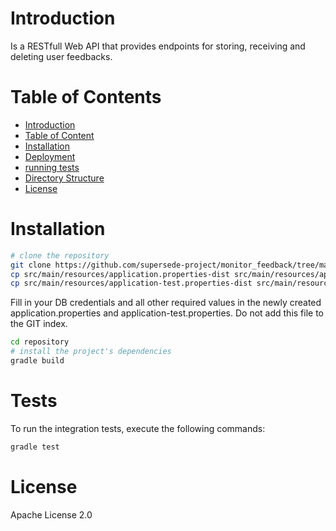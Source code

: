 # Introduction

Is a RESTfull Web API that provides endpoints for storing, receiving and deleting user feedbacks.

# Table of Contents

- [Introduction](#introduction)
- [Table of Content](#table-of-content)
- [Installation](#installation)
- [Deployment](#deployment)
- [running tests](#tests)
- [Directory Structure](#directory-structure)
- [License](#license)

# Installation

```bash
# clone the repository
git clone https://github.com/supersede-project/monitor_feedback/tree/master/repository
cp src/main/resources/application.properties-dist src/main/resources/application.properties
cp src/main/resources/application-test.properties-dist src/main/resources/application-test.properties
```

Fill in your DB credentials and all other required values in the newly created application.properties and application-test.properties. Do not add this file to the GIT index.

```bash
cd repository
# install the project's dependencies
gradle build
```

# Tests

To run the integration tests, execute the following commands:

```bash
gradle test
```

# License

Apache License 2.0
